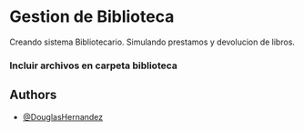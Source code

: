 
# Gestion de Biblioteca

Creando sistema Bibliotecario.
Simulando prestamos y devolucion de libros.

### Incluir archivos en carpeta biblioteca

## Authors

- [@DouglasHernandez](https://github.com/Hernandez-Douglas/)

